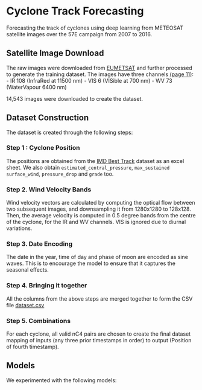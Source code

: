# Cyclone Track Forecasting
Forecasting the track of cyclones using deep learning from METEOSAT satellite images over the 57E campaign from 2007 to 2016.

## **Satellite Image Download**
The raw images were downloaded from [EUMETSAT](https://data.eumetsat.int/product/EO:EUM:DAT:0081) and further processed to generate the training dataset. The images have three channels [(page 11)](https://user.eumetsat.int/s3/eup-strapi-media/pdf_mviri_fcdr_atbd_75cac1f577.pdf):
    - IR 108 (InfraRed at 11500 nm)
    - VIS 6 (VISible at 700 nm)
    - WV 73 (WaterVapour 6400 nm)

14,543 images were downloaded to create the dataset.


## **Dataset Construction**
The dataset is created through the following steps:

### Step 1 : Cyclone Position

The positions are obtained from the [IMD Best Track](https://rsmcnewdelhi.imd.gov.in/report.php?internal_menu=MzM=) dataset as an excel sheet. We also obtain `estimated_central_pressure`, `max_sustained surface_wind`, `pressure_drop` and `grade` too.

### Step 2. Wind Velocity Bands

Wind velocity vectors are calculated by computing the optical flow between two subsequent images, and downsampling it from 1280x1280 to 128x128. Then, the average velocity is computed in 0.5 degree bands from the centre of the cyclone, for the IR and WV channels. VIS is ignored due to diurnal variations.

### Step 3. Date Encoding

The date in the year, time of day and phase of moon are encoded as sine waves. This is to encourage the model to ensure that it captures the seasonal effects.

### Step 4. Bringing it together

All the columns from the above steps are merged together to form the CSV file [dataset.csv](./dataset.csv)

### Step 5. Combinations

For each cyclone, all valid nC4 pairs are chosen to create the final dataset mapping of inputs (any three prior timestamps in order) to output (Position of fourth timestamp).


## **Models**
We experimented with the following models:

<ADD REGRESSION MODELS>
